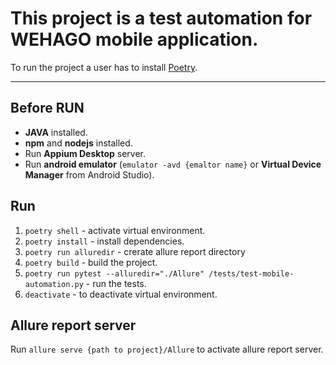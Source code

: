 # This project is a test automation for WEHAGO mobile application.

To run the project a user has to install [Poetry](https://python-poetry.org/).

---

## Before RUN

<ul>
    <li><strong>JAVA</strong> installed.</li>
    <li><strong>npm</strong> and <strong>nodejs</strong> installed.</li>
    <li>Run <strong>Appium Desktop</strong> server.</li>
    <li>Run <strong>android emulator</strong> (<code>emulator -avd {emaltor name}</code> or <strong>Virtual Device Manager</strong> from Android Studio).</li>
</ul>


## Run

<ol>
    <li><code>poetry shell</code> - activate virtual environment.</li>
    <li><code>poetry install</code> - install dependencies.</li>
    <li><code>poetry run alluredir</code> - crerate allure report directory</li>
    <li><code>poetry build</code> - build the project.</li>
    <li><code>poetry run pytest --alluredir="./Allure" /tests/test-mobile-automation.py</code> - run the tests.</li>
    <li><code>deactivate</code> - to deactivate virtual environment.</li>
</ol>

## Allure report server

Run <code>allure serve {path to project}/Allure</code> to activate allure report server.